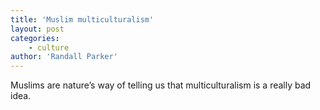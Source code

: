 ```yaml
---
title: 'Muslim multiculturalism'
layout: post
categories:
    - culture
author: 'Randall Parker'
---
```


Muslims are nature’s way of telling us that multiculturalism is a really bad idea.
